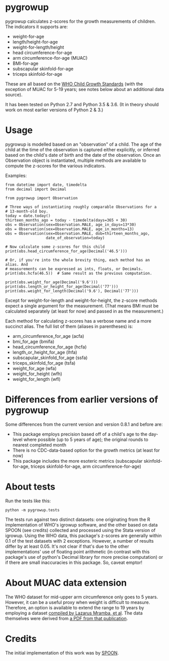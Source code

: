 # pygrowup


pygrowup calculates z-scores for the growth measurements of children. The
indicators it supports are:

* weight-for-age
* length/height-for-age
* weight-for-length/height
* head circumference-for-age
* arm circumference-for-age (MUAC)
* BMI-for-age
* subscapular skinfold-for-age
* triceps skinfold-for-age

These are all based on the
[WHO Child Growth Standards](http://www.who.int/childgrowth/standards/en/)
(with the exception of MUAC for 5-19 years; see notes below about an additional
data source).

It has been tested on Python 2.7 and Python 3.5 & 3.6. (It in theory should work
on most earlier versions of Python 2 & 3.)

Usage
=====

pygrowup is modelled based on an "observation" of a child. The age of the child
at the time of the observation is captured either explicitly, or inferred based
on the child's date of birth and the date of the observation. Once an Observation
object is instantiated, multiple methods are available to compute the z-scores
for the various indicators.

Examples:

    from datetime import date, timedelta
    from decimal import Decimal

    from pygrowup import Observation
  
    # Three ways of instantiating roughly comparable Observations for a
    # 13-month-old boy.
    today = date.today()
    thirteen_months_ago = today - timedelta(days=365 + 30)
    obs = Observation(sex=Observation.MALE, age_in_days=13*30)
    obs = Observation(sex=Observation.MALE, age_in_months=13)
    obs = Observation(sex=Observation.MALE, dob=thirteen_months_ago,
                      date_of_observation=today)
  
    # Now calculate some z-scores for this child
    print(obs.head_circumference_for_age(Decimal('46.5')))

    # Or, if you're into the whole brevity thing, each method has an alias. And
    # measurements can be expressed as ints, floats, or Decimals.
    print(obs.hcfa(46.5))  # Same result as the previous computation.

    print(obs.weight_for_age(Decimal('9.6')))
    print(obs.length_or_height_for_age(Decimal('77')))
    print(obs.weight_for_length(Decimal('9.6'), Decimal('77')))

Except for weight-for-length and weight-for-height, the z-score methods expect
a single argument for the measurement. (That means BMI must be calculated
separately (at least for now) and passed in as the measurement.)

Each method for calculating z-scores has a verbose name and a more succinct
alias. The full list of them (aliases in parentheses) is:

* arm\_circumference\_for\_age (acfa)
* bmi\_for\_age (bmifa)
* head\_circumference\_for\_age (hcfa)
* length\_or\_height\_for\_age (lhfa)
* subscapular\_skinfold\_for\_age (ssfa)
* triceps\_skinfold\_for\_age (tsfa)
* weight\_for\_age (wfa)
* weight\_for\_height (wfh)
* weight\_for\_length (wfl)

Differences from earlier versions of pygrowup
=========================
Some differences from the current version and version 0.8.1 and before are:

* This package employs precision based off of a child's age to the day-level
  where possible (up to 5 years of age); the original rounds to nearest
  completed month
* There is no CDC-data-based option for the growth metrics (at least for now)
* This package includes the more esoteric metrics (subscapular skinfold-for-age,
  triceps skinfold-for-age, arm circumference-for-age)

About tests
===========
Run the tests like this:

```python -m pygrowup.tests```

The tests run against two distinct datasets: one originating from the R
implementation of WHO's igrowup software, and the other based on data SPOON (see
credits) collected and processed using the Stata version of igrowup. Using the
WHO data, this package's z-scores are generally within 0.1 of the test datasets
with 2 exceptions. However, a number of results differ by at least 0.05. It's
not clear if that's due to the other implementations' use of floating point
arithmetic (in contrast with this package's use of python's Decimal library for
more precise computation) or if there are small inaccuracies in this
package. So, caveat emptor!

About MUAC data extension
=========================
The WHO dataset for mid-upper arm circumference only goes to 5 years. However,
it can be a useful proxy when weight is difficult to measure. Therefore, an
option is available to extend the range to 19 years by employing a dataset
[compiled by Lazarus Mramba, et al](http://www.bmj.com/content/358/bmj.j3423).
The data themselves were derived from
[a PDF from that publication](http://www.bmj.com/content/bmj/suppl/2017/08/03/bmj.j3423.DC1/mral036206.ww1.pdf).

Credits
=======

The initial implementation of this work was by [SPOON](http://www.spoonfoundation.org).
